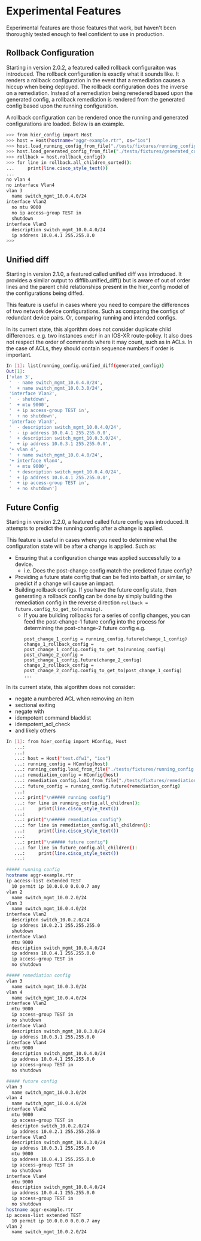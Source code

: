 # Experimental Features

Experimental features are those features that work, but haven't been thoroughly tested enough to feel confident to use in production.

## Rollback Configuration

Starting in version 2.0.2, a featured called rollback configuraiton was introduced. The rollback configuration is exactly what it sounds like. It renders a rollback configuration in the event that a remediation causes a hiccup when being deployed. The rollback configuration does the inverse on a remediation. Instead of a remediation being renedered based upon the generated config, a rollback remediation is rendered from the generated config based upon the running configuration.

A rollback configuration can be rendered once the running and generated configurations are loaded. Below is an example.

```bash
>>> from hier_config import Host
>>> host = Host(hostname="aggr-example.rtr", os="ios")
>>> host.load_running_config_from_file("./tests/fixtures/running_config.conf")
>>> host.load_generated_config_from_file("./tests/fixtures/generated_config.conf")
>>> rollback = host.rollback_config()
>>> for line in rollback.all_children_sorted():
...     print(line.cisco_style_text())
... 
no vlan 4
no interface Vlan4
vlan 3
  name switch_mgmt_10.0.4.0/24
interface Vlan2
  no mtu 9000
  no ip access-group TEST in
  shutdown
interface Vlan3
  description switch_mgmt_10.0.4.0/24
  ip address 10.0.4.1 255.255.0.0
>>> 
```


## Unified diff

Starting in version 2.1.0, a featured called unified diff was introduced. It provides a similar output to difflib.unified_diff() but is aware of out of order lines and the parent child relationships present in the hier_config model of the configurations being diffed.  

This feature is useful in cases where you need to compare the differences of two network device configurations. Such as comparing the configs of redundant device pairs. Or, comparing running and intended configs. 

In its current state, this algorithm does not consider duplicate child differences. e.g. two instances `endif` in an IOS-XR route-policy. It also does not respect the order of commands where it may count, such as in ACLs. In the case of ACLs, they should contain sequence numbers if order is important.

```bash
In [1]: list(running_config.unified_diff(generated_config))
Out[1]:
['vlan 3',
 '  - name switch_mgmt_10.0.4.0/24',
 '  + name switch_mgmt_10.0.3.0/24',
 'interface Vlan2',
 '  - shutdown',
 '  + mtu 9000',
 '  + ip access-group TEST in',
 '  + no shutdown',
 'interface Vlan3',
 '  - description switch_mgmt_10.0.4.0/24',
 '  - ip address 10.0.4.1 255.255.0.0',
 '  + description switch_mgmt_10.0.3.0/24',
 '  + ip address 10.0.3.1 255.255.0.0',
 '+ vlan 4',
 '  + name switch_mgmt_10.0.4.0/24',
 '+ interface Vlan4',
 '  + mtu 9000',
 '  + description switch_mgmt_10.0.4.0/24',
 '  + ip address 10.0.4.1 255.255.0.0',
 '  + ip access-group TEST in',
 '  + no shutdown']
```
        


## Future Config

Starting in version 2.2.0, a featured called future config was introduced. It attempts to predict the running config after a change is applied.

This feature is useful in cases where you need to determine what the configuration state will be after a change is applied. Such as:
- Ensuring that a configuration change was applied successfully to a device.
  - i.e. Does the post-change config match the predicted future config?
- Providing a future state config that can be fed into batfish, or similar, to predict if a change will cause an impact.
- Building rollback configs. If you have the future config state, then generating a rollback config can be done by simply building the remediation config in the reverse direction `rollback = future.config_to_get_to(running)`.
  - If you are building rollbacks for a series of config changes, you can feed the post-change-1 future config into the process for determining the post-change-2 future config e.g. 
      ```shell
      post_change_1_config = running_config.future(change_1_config)
      change_1_rollback_config = post_change_1_config.config_to_get_to(running_config)
      post_change_2_config = post_change_1_config.future(change_2_config)
      change_2_rollback_config = post_change_2_config.config_to_get_to(post_change_1_config)
      ...
      ```

In its current state, this algorithm does not consider:
- negate a numbered ACL when removing an item
- sectional exiting
- negate with
- idempotent command blacklist
- idempotent_acl_check
- and likely others

```bash
In [1]: from hier_config import HConfig, Host
   ...:
   ...:
   ...: host = Host("test.dfw1", "ios")
   ...: running_config = HConfig(host)
   ...: running_config.load_from_file("./tests/fixtures/running_config.conf")
   ...: remediation_config = HConfig(host)
   ...: remediation_config.load_from_file("./tests/fixtures/remediation_config_without_tags.conf")
   ...: future_config = running_config.future(remediation_config)
   ...:
   ...: print("\n##### running config")
   ...: for line in running_config.all_children():
   ...:     print(line.cisco_style_text())
   ...:
   ...: print("\n##### remediation config")
   ...: for line in remediation_config.all_children():
   ...:     print(line.cisco_style_text())
   ...:
   ...: print("\n##### future config")
   ...: for line in future_config.all_children():
   ...:     print(line.cisco_style_text())
   ...:

##### running config
hostname aggr-example.rtr
ip access-list extended TEST
  10 permit ip 10.0.0.0 0.0.0.7 any
vlan 2
  name switch_mgmt_10.0.2.0/24
vlan 3
  name switch_mgmt_10.0.4.0/24
interface Vlan2
  descripton switch_10.0.2.0/24
  ip address 10.0.2.1 255.255.255.0
  shutdown
interface Vlan3
  mtu 9000
  description switch_mgmt_10.0.4.0/24
  ip address 10.0.4.1 255.255.0.0
  ip access-group TEST in
  no shutdown

##### remediation config
vlan 3
  name switch_mgmt_10.0.3.0/24
vlan 4
  name switch_mgmt_10.0.4.0/24
interface Vlan2
  mtu 9000
  ip access-group TEST in
  no shutdown
interface Vlan3
  description switch_mgmt_10.0.3.0/24
  ip address 10.0.3.1 255.255.0.0
interface Vlan4
  mtu 9000
  description switch_mgmt_10.0.4.0/24
  ip address 10.0.4.1 255.255.0.0
  ip access-group TEST in
  no shutdown

##### future config
vlan 3
  name switch_mgmt_10.0.3.0/24
vlan 4
  name switch_mgmt_10.0.4.0/24
interface Vlan2
  mtu 9000
  ip access-group TEST in
  descripton switch_10.0.2.0/24
  ip address 10.0.2.1 255.255.255.0
interface Vlan3
  description switch_mgmt_10.0.3.0/24
  ip address 10.0.3.1 255.255.0.0
  mtu 9000
  ip address 10.0.4.1 255.255.0.0
  ip access-group TEST in
  no shutdown
interface Vlan4
  mtu 9000
  description switch_mgmt_10.0.4.0/24
  ip address 10.0.4.1 255.255.0.0
  ip access-group TEST in
  no shutdown
hostname aggr-example.rtr
ip access-list extended TEST
  10 permit ip 10.0.0.0 0.0.0.7 any
vlan 2
  name switch_mgmt_10.0.2.0/24
```
        